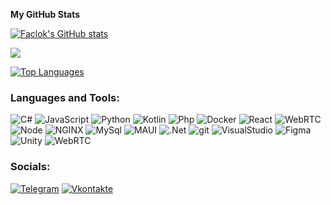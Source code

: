 
<b>My GitHub Stats</b>

<a href="http://www.github.com/Faclok"><img src="https://github-readme-stats.vercel.app/api?username=Faclok&show_icons=true&hide=stars,&title_color=ef4444&text_color=ffffff&icon_color=ef4444&bg_color=1c1917&hide_border=false&show_icons=true" alt="Faclok's GitHub stats" /></a>

<a href="http://www.github.com/Faclok"><img src="https://github-readme-streak-stats.herokuapp.com/?user=Faclok&stroke=ffffff&background=1c1917&ring=ef4444&fire=ef4444&currStreakNum=ffffff&currStreakLabel=ef4444&sideNums=ffffff&sideLabels=ffffff&dates=ffffff&hide_border=false" /></a>

<a href="https://github.com/Faclok" align="left"><img src="https://github-readme-stats.vercel.app/api/top-langs/?username=Faclok&langs_count=3&title_color=ef4444&text_color=ffffff&icon_color=ef4444&bg_color=1c1917&hide_border=false&locale=en&custom_title=Top%20%Languages" alt="Top Languages" /></a>

### Languages and Tools:

![C#](https://img.shields.io/badge/-C%23-090909?style=for-the-badge&logo=Csharp&logoColor=8400f0)
![JavaScript](https://img.shields.io/badge/-JavaScript-090909?style=for-the-badge&logo=JavaScript)
![Python](https://img.shields.io/badge/-Python-090909?style=for-the-badge&logo=Python)
![Kotlin](https://img.shields.io/badge/-Kotlin-090909?style=for-the-badge&logo=Kotlin)
![Php](https://img.shields.io/badge/-Php-090909?style=for-the-badge&logo=Php)
![Docker](https://img.shields.io/badge/-Docker-090909?style=for-the-badge&logo=Docker)
![React](https://img.shields.io/badge/-React-090909?style=for-the-badge&logo=React)
![WebRTC](https://img.shields.io/badge/-React%20Native-090909?style=for-the-badge&logo=React)
![Node](https://img.shields.io/badge/-Node.js-090909?style=for-the-badge&logo=Node.js)
![NGINX](https://img.shields.io/badge/-NGINX-090909?style=for-the-badge&logo=NGINX&logoColor=success)
![MySql](https://img.shields.io/badge/-MySql-090909?style=for-the-badge&logo=MySql#d)
![MAUI](https://img.shields.io/badge/-MAUI-090909?style=for-the-badge&logo=MAUI)
![.Net](https://img.shields.io/badge/-.Net-090909?style=for-the-badge&logo=.Net)
![git](https://img.shields.io/badge/-git-090909?style=for-the-badge&logo=git)
![VisualStudio](https://img.shields.io/badge/-Visual%20Studio-090909?style=for-the-badge&logo=Visual%20Studio&logoColor=8400f0)
![Figma](https://img.shields.io/badge/-Figma-090909?style=for-the-badge&logo=Figma)
![Unity](https://img.shields.io/badge/-Unity-090909?style=for-the-badge&logo=Unity&logoColor=E5D3FF)
![WebRTC](https://img.shields.io/badge/-WebRTC-090909?style=for-the-badge&logo=WebRTC)

### Socials:

[![Telegram](https://img.shields.io/badge/-Telegram-090909?style=for-the-badge&logo=telegram&logoColor=27A0D9)](https://t.me/vino_kurov_dev)
[![Vkontakte](https://img.shields.io/badge/-Vkontakte-090909?style=for-the-badge&logo=Vk&logoColor=4F7DB3)](https://vk.com/vino_kurov_it)
